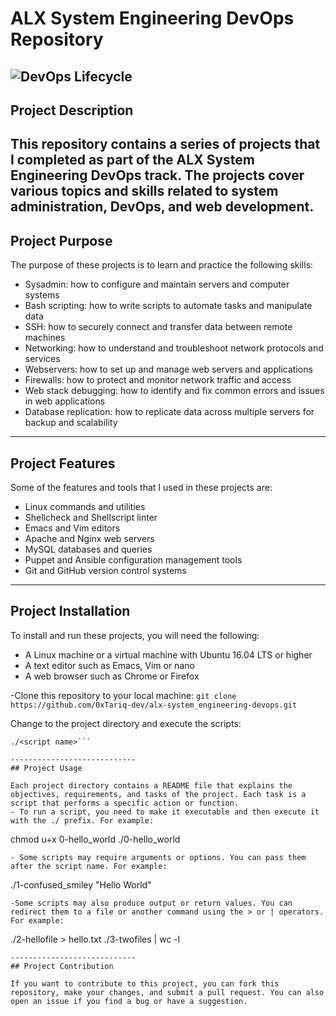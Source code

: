 # ALX System Engineering DevOps Repository

![DevOps Lifecycle](https://www.vlrtraining.in/wp-content/uploads/2020/10/logo-devops-768x876.png)
----------------------------
## Project Description

This repository contains a series of projects that I completed as part of the ALX System Engineering DevOps track. The projects cover various topics and skills related to system administration, DevOps, and web development.
----------------------------
## Project Purpose

The purpose of these projects is to learn and practice the following skills:

- Sysadmin: how to configure and maintain servers and computer systems
- Bash scripting: how to write scripts to automate tasks and manipulate data
- SSH: how to securely connect and transfer data between remote machines
- Networking: how to understand and troubleshoot network protocols and services
- Webservers: how to set up and manage web servers and applications
- Firewalls: how to protect and monitor network traffic and access
- Web stack debugging: how to identify and fix common errors and issues in web applications
- Database replication: how to replicate data across multiple servers for backup and scalability
----------------------------
## Project Features

Some of the features and tools that I used in these projects are:

- Linux commands and utilities
- Shellcheck and Shellscript linter
- Emacs and Vim editors
- Apache and Nginx web servers
- MySQL databases and queries 
- Puppet and Ansible configuration management tools
- Git and GitHub version control systems
----------------------------
## Project Installation

To install and run these projects, you will need the following:

- A Linux machine or a virtual machine with Ubuntu 16.04 LTS or higher 
- A text editor such as Emacs, Vim or nano
- A web browser such as Chrome or Firefox

-Clone this repository to your local machine:
```git clone https://github.com/0xTariq-dev/alx-system_engineering-devops.git```

Change to the project directory and execute the scripts:
```cd alx-system_engineering-devops/<projct name>
./<script name>```

----------------------------
## Project Usage

Each project directory contains a README file that explains the objectives, requirements, and tasks of the project. Each task is a script that performs a specific action or function.
- To run a script, you need to make it executable and then execute it with the ./ prefix. For example:
```
chmod u+x 0-hello_world
./0-hello_world
```
- Some scripts may require arguments or options. You can pass them after the script name. For example:
```
./1-confused_smiley "Hello World"
```
-Some scripts may also produce output or return values. You can redirect them to a file or another command using the > or | operators. For example:
```
./2-hellofile > hello.txt
./3-twofiles | wc -l
```
----------------------------
## Project Contribution

If you want to contribute to this project, you can fork this repository, make your changes, and submit a pull request. You can also open an issue if you find a bug or have a suggestion.
